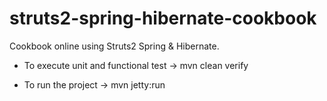 struts2-spring-hibernate-cookbook
=================================

Cookbook online using Struts2 Spring &amp; Hibernate.

* To execute unit and functional test -> mvn clean verify

* To run the project -> mvn jetty:run
